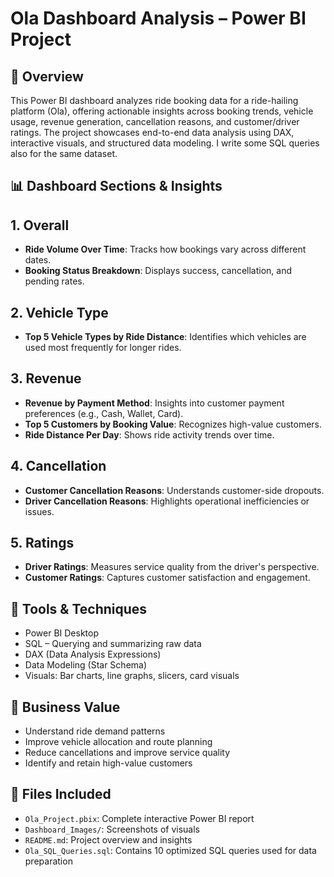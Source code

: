 # Ola Dashboard Analysis – Power BI Project

## 📌 Overview
This Power BI dashboard analyzes ride booking data for a ride-hailing platform (Ola), offering actionable insights across booking trends, vehicle usage, revenue generation, cancellation reasons, and customer/driver ratings. The project showcases end-to-end data analysis using DAX, interactive visuals, and structured data modeling. I write some SQL queries also for the same dataset.

## 📊 Dashboard Sections & Insights

## 1. Overall
- **Ride Volume Over Time**: Tracks how bookings vary across different dates.
- **Booking Status Breakdown**: Displays success, cancellation, and pending rates.

## 2. Vehicle Type
- **Top 5 Vehicle Types by Ride Distance**: Identifies which vehicles are used most frequently for longer rides.

## 3. Revenue
- **Revenue by Payment Method**: Insights into customer payment preferences (e.g., Cash, Wallet, Card).
- **Top 5 Customers by Booking Value**: Recognizes high-value customers.
- **Ride Distance Per Day**: Shows ride activity trends over time.

## 4. Cancellation
- **Customer Cancellation Reasons**: Understands customer-side dropouts.
- **Driver Cancellation Reasons**: Highlights operational inefficiencies or issues.

## 5. Ratings
- **Driver Ratings**: Measures service quality from the driver's perspective.
- **Customer Ratings**: Captures customer satisfaction and engagement.
  

## 🔧 Tools & Techniques
- Power BI Desktop
- SQL – Querying and summarizing raw data  
- DAX (Data Analysis Expressions)
- Data Modeling (Star Schema)
- Visuals: Bar charts, line graphs, slicers, card visuals

## 🧠 Business Value
- Understand ride demand patterns
- Improve vehicle allocation and route planning
- Reduce cancellations and improve service quality
- Identify and retain high-value customers

## 📁 Files Included
- `Ola_Project.pbix`: Complete interactive Power BI report
- `Dashboard_Images/`: Screenshots of visuals
- `README.md`: Project overview and insights
- `Ola_SQL_Queries.sql`: Contains 10 optimized SQL queries used for data preparation  



